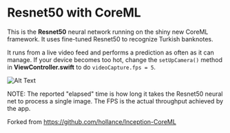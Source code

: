 # Resnet50 with CoreML

This is the **Resnet50** neural network running on the shiny new CoreML framework. It uses fine-tuned Resnet50 to recognize Turkish banknotes.

It runs from a live video feed and performs a prediction as often as it can manage. If your device becomes too hot, change the `setUpCamera()` method in **ViewController.swift** to do `videoCapture.fps = 5`.

![Alt Text](https://github.com/ozgurshn/BanknoteClassifier/MLApp.gif)

NOTE: The reported "elapsed" time is how long it takes the Resnet50 neural net to process a single image. The FPS is the actual throughput achieved by the app.

Forked from https://github.com/hollance/Inception-CoreML
